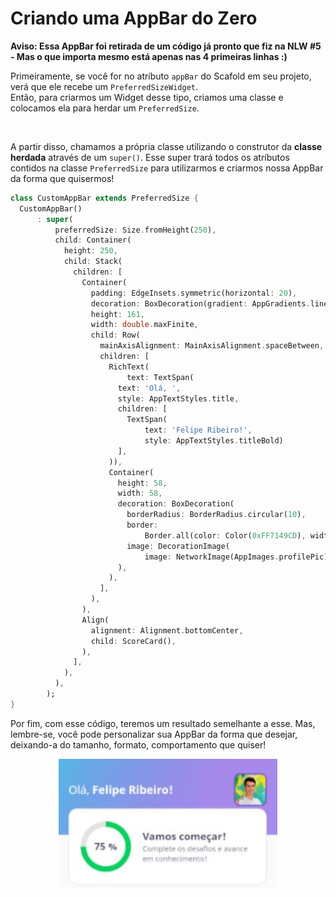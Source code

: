 # Criando uma AppBar do Zero

<b>Aviso: Essa AppBar foi retirada de um código já pronto que fiz na NLW #5 - Mas o que importa mesmo está apenas nas 4 primeiras linhas :)</b>

Primeiramente, se você for no atríbuto `appBar` do Scafold em seu projeto, verá que ele recebe um `PreferredSizeWidget`. </br>
Então, para criarmos um Widget desse tipo, criamos uma classe e colocamos ela para herdar um `PreferredSize`.

<br>

A partir disso, chamamos a própria classe utilizando o construtor da <b>classe herdada</b> através de um `super()`. Esse super trará todos os atríbutos contidos na classe `PreferredSize` para utilizarmos e criarmos nossa AppBar da forma que quisermos!

```dart
class CustomAppBar extends PreferredSize {
  CustomAppBar()
      : super(
          preferredSize: Size.fromHeight(250),
          child: Container(
            height: 250,
            child: Stack(
              children: [
                Container(
                  padding: EdgeInsets.symmetric(horizontal: 20),
                  decoration: BoxDecoration(gradient: AppGradients.linear),
                  height: 161,
                  width: double.maxFinite,
                  child: Row(
                    mainAxisAlignment: MainAxisAlignment.spaceBetween,
                    children: [
                      RichText(
                          text: TextSpan(
                        text: 'Olá, ',
                        style: AppTextStyles.title,
                        children: [
                          TextSpan(
                              text: 'Felipe Ribeiro!',
                              style: AppTextStyles.titleBold)
                        ],
                      )),
                      Container(
                        height: 58,
                        width: 58,
                        decoration: BoxDecoration(
                          borderRadius: BorderRadius.circular(10),
                          border:
                              Border.all(color: Color(0xFF7149CD), width: 2),
                          image: DecorationImage(
                              image: NetworkImage(AppImages.profilePic)),
                        ),
                      ),
                    ],
                  ),
                ),
                Align(
                  alignment: Alignment.bottomCenter,
                  child: ScoreCard(),
                ),
              ],
            ),
          ),
        );
}
```

Por fim, com esse código, teremos um resultado semelhante a esse. Mas, lembre-se, você pode personalizar sua AppBar da forma que desejar, deixando-a do tamanho, formato, comportamento que quiser!

<div align='center'>
    <img src='../../../assets/appbar_devquiz_felipe.jpg' width=350>
</div>
